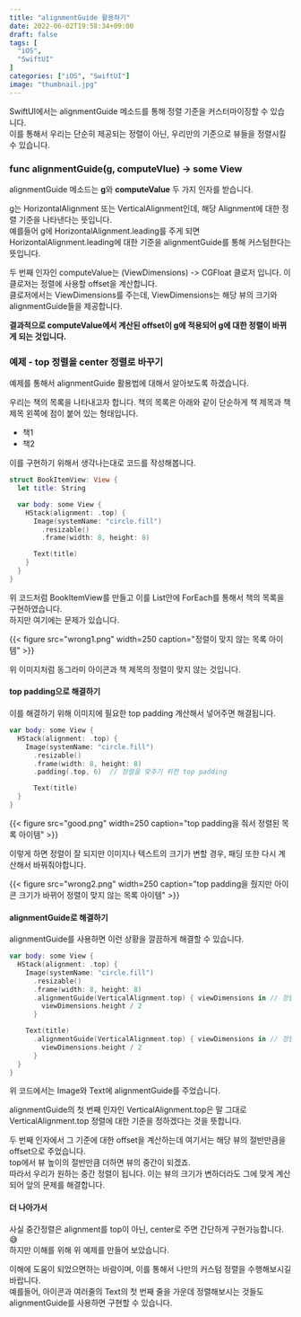 ```yaml
---
title: "alignmentGuide 활용하기"
date: 2022-06-02T19:58:34+09:00
draft: false
tags: [
  "iOS",
  "SwiftUI"
]
categories: ["iOS", "SwiftUI"]
image: "thumbnail.jpg"
---
```


SwiftUI에서는 alignmentGuide 메소드를 통해 정렬 기준을 커스터마이징할 수 있습니다.   
이를 통해서 우리는 단순히 제공되는 정렬이 아닌, 우리만의 기준으로 뷰들을 정렬시킬 수 있습니다.

### func alignmentGuide(g, computeVlue) -> some View

alignmentGuide 메소드는 **g**와 **computeValue** 두 가지 인자를 받습니다.

g는 HorizontalAlignment 또는 VerticalAlignment인데, 해당 Alignment에 대한 정렬 기준을 나타낸다는 뜻입니다.  
예를들어 g에 HorizontalAlignment.leading를 주게 되면 HorizontalAlignment.leading에 대한 기준을 alignmentGuide를 통해 커스텀한다는 뜻입니다.

두 번째 인자인 computeValue는 (ViewDimensions) -> CGFloat 클로저 입니다. 이 클로저는 정렬에 사용할 offset을 계산합니다.  
클로저에서는 ViewDimensions를 주는데,  ViewDimensions는 해당 뷰의 크기와 alignmentGuide들을 제공합니다.

**결과적으로 computeValue에서 계산된 offset이 g에 적용되어 g에 대한 정렬이 바뀌게 되는 것입니다.**

### 예제 - top 정렬을 center 정렬로 바꾸기

예제를 통해서 alignmentGuide 활용법에 대해서 알아보도록 하겠습니다.

우리는 책의 목록을 나타내고자 합니다.
책의 목록은 아래와 같이 단순하게 책 제목과 책 제목 왼쪽에 점이 붙어 있는 형태입니다.

- 책1
- 책2

이를 구현하기 위해서 생각나는대로 코드를 작성해봅니다.

```swift
struct BookItemView: View {
  let title: String

  var body: some View {
    HStack(alignment: .top) {
      Image(systemName: "circle.fill")
        .resizable()
        .frame(width: 8, height: 8)

      Text(title)
    }
  }
}
```

위 코드처럼 BookItemView를 만들고 이를 List안에 ForEach를 통해서 책의 목록을 구현하였습니다.  
하지만 여기에는 문제가 있습니다.

{{< figure src="wrong1.png" width=250 caption="정렬이 맞지 않는 목록 아이템" >}}

위 이미지처럼 동그라미 아이콘과 책 제목의 정렬이 맞지 않는 것입니다.

#### top padding으로 해결하기

이를 해결하기 위해 이미지에 필요한 top padding 계산해서 넣어주면 해결됩니다.

```swift
var body: some View {
  HStack(alignment: .top) {
    Image(systemName: "circle.fill")
      .resizable()
      .frame(width: 8, height: 8)
      .padding(.top, 6)  // 정렬을 맞추기 위한 top padding

      Text(title)
  }
}
```

{{< figure src="good.png" width=250 caption="top padding을 줘서 정렬된 목록 아이템" >}}

이렇게 하면 정렬이 잘 되지만 이미지나 텍스트의 크기가 변할 경우, 패딩 또한 다시 계산해서 바꿔줘야합니다.

{{< figure src="wrong2.png" width=250 caption="top padding을 줬지만 아이콘 크기가 바뀌어 정렬이 맞지 않는 목록 아이템" >}}

#### alignmentGuide로 해결하기

alignmentGuide를 사용하면 이런 상황을 깔끔하게 해결할 수 있습니다.

```swift
var body: some View {
  HStack(alignment: .top) {
    Image(systemName: "circle.fill")
      .resizable()
      .frame(width: 8, height: 8)
      .alignmentGuide(VerticalAlignment.top) { viewDimensions in // 정렬을 맞추기 위한 alignmentGuide
        viewDimensions.height / 2
      }

    Text(title)
      .alignmentGuide(VerticalAlignment.top) { viewDimensions in // 정렬을 맞추기 위한 alignmentGuide
        viewDimensions.height / 2
      }
  }
}
```

위 코드에서는 Image와 Text에 alignmentGuide를 주었습니다.

alignmentGuide의 첫 번째 인자인 VerticalAlignment.top은 말 그대로 VerticalAlignment.top 정렬에 대한 기준을 정하겠다는 것을 뜻합니다.

두 번째 인자에서 그 기준에 대한 offset을 계산하는데 여기서는 해당 뷰의 절반만큼을 offset으로 주었습니다.  
top에서 뷰 높이의 절반만큼 더하면 뷰의 중간이 되겠죠.  
따라서 우리가 원하는 중간 정렬이 됩니다. 이는 뷰의 크기가 변하더라도 그에 맞게 계산되어 앞의 문제를 해결합니다.

#### 더 나아가서

사실 중간정렬은 alignment를 top이 아닌, center로 주면 간단하게 구현가능합니다. 😅  
하지만 이해를 위해 위 예제를 만들어 보았습니다.

이해에 도움이 되었으면하는 바람이며, 이를 통해서 나만의 커스텀 정렬을 수행해보시길 바랍니다.  
예를들어, 아이콘과 여러줄의 Text의 첫 번째 줄을 가운데 정렬해보시는 것들도 alignmentGuide를 사용하면 구현할 수 있습니다.
